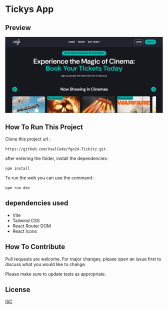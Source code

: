 # Tickys App

<!-- This project is a Movie Ticket project -->

## Preview

![Preview](./src/assets/images/preview.png)

## How To Run This Project

Clone this project url :

``` https://github.com/VsalCode/fgo24-Tickitz.git ```

after entering the folder, install the dependencies:

```npm install```

To run the web you can use the command :

```npm run dev```

##  dependencies used
- Vite
- Tailwind CSS
- React Router DOM
- React Icons

## How To Contribute

Pull requests are welcome. For major changes, please open an issue first to discuss what you would like to change.

Please make sure to update tests as appropriate.

## License

[ISC](https://opensource.org/license/isc-license-txt)
